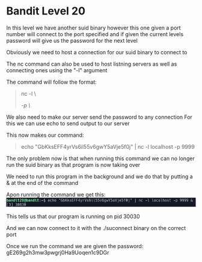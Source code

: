 # Bandit Level 20

In this level we have another suid binary however this one given a port number will connect to the port specified and if given the current levels password will give us the password for the next level

Obviously we need to host a connection for our suid binary to connect to

The nc command can also be used to host listning servers as well as connecting ones using the "-l" argument

The command will follow the format:
> nc -l \\<address> -p \\<port>

We also need to make our server send the password to any connection
For this we can use echo to send output to our server

This now makes our command:
> echo "GbKksEFF4yrVs6il55v6gwY5aVje5f0j" | nc -l localhost -p 9999


The only problem now is that when running this command we can no longer run the suid binary as that program is now taking over

We need to run this program in the background and we do that by putting a & at the end of the command

Apon running the command we get this:
![292c387a.png](../src/292c387a.png)

This tells us that our program is running on pid 30030

And we can now connect to it with the ./suconnect binary on the correct port

Once we run the command we are given the password: gE269g2h3mw3pwgrj0Ha9Uoqen1c9DGr
